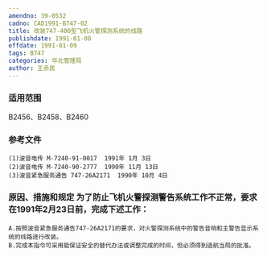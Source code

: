 ```yaml
---
amendno: 39-0532
cadno: CAD1991-B747-02
title: 改装747-400型飞机火警探测系统的线路
publishdate: 1991-01-08
effdate: 1991-01-09
tags: B747
categories: 华北管理局
author: 王赤民
---
```


### 适用范围 
B2456、B2458、B2460

### 参考文件
    (1)波音电传 M-7240-91-0017  1991年 1月 3日
    (2)波音电传 M-7240-90-2777  1990年 11月 13日
    (3)波音紧急服务通告 747-26A2171  1990年 10月 4日


### 原因、措施和规定 为了防止飞机火警探测警告系统工作不正常，要求在1991年2月23日前，完成下述工作： 
    A.按照波音紧急服务通告747-26A2171的要求，对火警探测系统中的警告音响和主警告显示系统的线路进行改装。 
    B.完成本指令可采用能保证安全的替代办法或调整完成的时间，但必须得到适航当局的批准。

